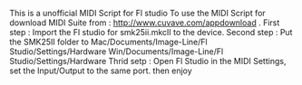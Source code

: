 This is a unofficial MIDI Script for Fl studio 
To use the MIDI Script for download MIDI Suite from : http://www.cuvave.com/appdownload .
First step : Import the Fl studio for smk25ii.mkcII to the device.
Second step : Put the SMK25II folder to Mac/Documents/Image-Line/Fl Studio/Settings/Hardware
                                        Win/Documents/Image-Line/Fl Studio/Settings/Hardware
Thrid setp : Open Fl Studio in the MIDI Settings, set the Input/Output to the same port.
then enjoy



